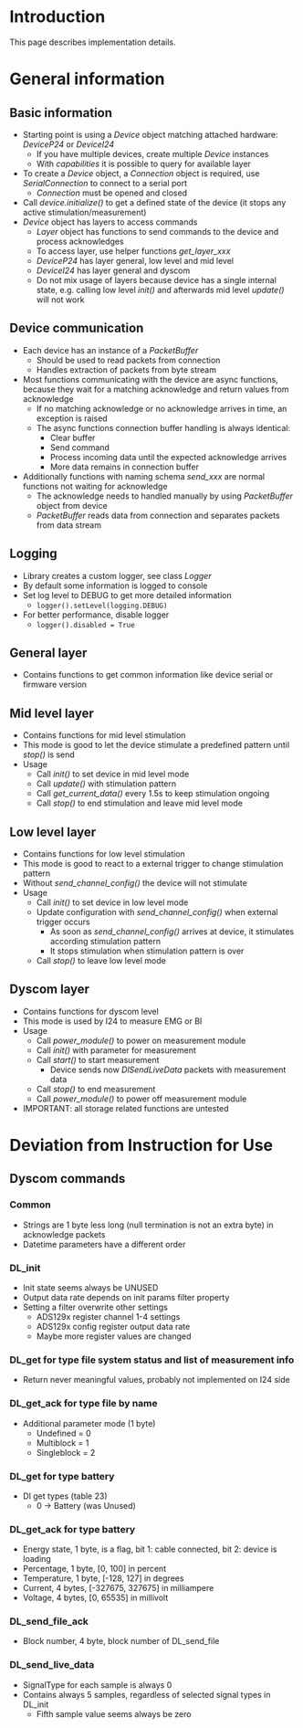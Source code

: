 # Introduction
This page describes implementation details.

# General information

## Basic information
- Starting point is using a _Device_ object matching attached hardware: _DeviceP24_ or _DeviceI24_
  - If you have multiple devices, create multiple _Device_ instances
  - With _capabilities_ it is possible to query for available layer
- To create a _Device_ object, a _Connection_ object is required, use _SerialConnection_ to connect to a serial port
  - _Connection_ must be opened and closed
- Call _device.initialize()_ to get a defined state of the device (it stops any active stimulation/measurement)
- _Device_ object has layers to access commands
  - _Layer_ object has functions to send commands to the device and process acknowledges
  - To access layer, use helper functions _get\_layer\_xxx_
  - _DeviceP24_ has layer general, low level and mid level
  - _DeviceI24_ has layer general and dyscom
  - Do not mix usage of layers because device has a single internal state, e.g. calling low level _init()_ and afterwards mid level _update()_ will not work

## Device communication
- Each device has an instance of a _PacketBuffer_
  - Should be used to read packets from connection
  - Handles extraction of packets from byte stream
- Most functions communicating with the device are async functions, because they wait for a matching acknowledge and return values from acknowledge
  - If no matching acknowledge or no acknowledge arrives in time, an exception is raised
  - The async functions connection buffer handling is always identical:
    - Clear buffer
    - Send command
    - Process incoming data until the expected acknowledge arrives
    - More data remains in connection buffer
- Additionally functions with naming schema _send_xxx_ are normal functions not waiting for acknowledge
  - The acknowledge needs to handled manually by using _PacketBuffer_ object from device
  - _PacketBuffer_ reads data from connection and separates packets from data stream

## Logging
- Library creates a custom logger, see class _Logger_
- By default some information is logged to console
- Set log level to DEBUG to get more detailed information
  - `logger().setLevel(logging.DEBUG)`
- For better performance, disable logger
  - `logger().disabled = True`

## General layer
- Contains functions to get common information like device serial or firmware version

## Mid level layer
- Contains functions for mid level stimulation
- This mode is good to let the device stimulate a predefined pattern until _stop()_ is send
- Usage
  - Call _init()_ to set device in mid level mode
  - Call _update()_ with stimulation pattern
  - Call _get_current_data()_ every 1.5s to keep stimulation ongoing
  - Call _stop()_ to end stimulation and leave mid level mode

## Low level layer
- Contains functions for low level stimulation
- This mode is good to react to a external trigger to change stimulation pattern
- Without _send_channel_config()_ the device will not stimulate
- Usage
  - Call _init()_ to set device in low level mode
  - Update configuration with _send_channel_config()_ when external trigger occurs
    - As soon as _send_channel_config()_ arrives at device, it stimulates according stimulation pattern
    - It stops stimulation when stimulation pattern is over
  - Call _stop()_ to leave low level mode

## Dyscom layer
- Contains functions for dyscom level
- This mode is used by I24 to measure EMG or BI
- Usage
  - Call _power_module()_ to power on measurement module
  - Call _init()_ with parameter for measurement
  - Call _start()_ to start measurement
    - Device sends now _DlSendLiveData_ packets with measurement data
  - Call _stop()_ to end measurement
  - Call _power_module()_ to power off measurement module
- IMPORTANT: all storage related functions are untested

# Deviation from Instruction for Use

## Dyscom commands

### Common
- Strings are 1 byte less long (null termination is not an extra byte) in acknowledge packets
- Datetime parameters have a different order

### DL_init
- Init state seems always be UNUSED
- Output data rate depends on init params filter property
- Setting a filter overwrite other settings
  - ADS129x register channel 1-4 settings
  - ADS129x config register output data rate
  - Maybe more register values are changed

### DL_get for type file system status and list of measurement info
- Return never meaningful values, probably not implemented on I24 side

### DL_get_ack for type file by name
- Additional parameter mode (1 byte)
  - Undefined = 0
  - Multiblock = 1
  - Singleblock = 2

### DL_get for type battery
- Dl get types (table 23)
  - 0 -> Battery (was Unused)

### DL_get_ack for type battery
- Energy state, 1 byte, is a flag, bit 1: cable connected, bit 2: device is loading
- Percentage, 1 byte, [0, 100] in percent
- Temperature, 1 byte, [-128, 127] in degrees
- Current, 4 bytes, [-327675, 327675] in milliampere
- Voltage, 4 bytes, [0, 65535] in millivolt

### DL_send_file_ack
- Block number, 4 byte, block number of DL_send_file

### DL_send_live_data
- SignalType for each sample is always 0
- Contains always 5 samples, regardless of selected signal types in DL_init
  - Fifth sample value seems always be zero